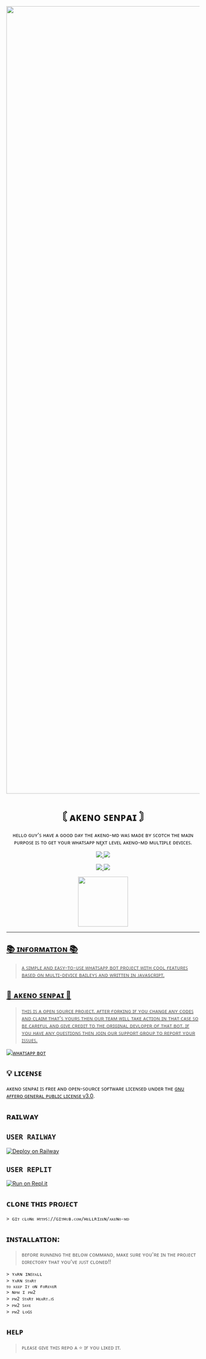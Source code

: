 
<p align="center">

<img src="https://media.tenor.com/cGZKGRRjiRYAAAAC/akeno-akeno-himejima.gif" alt="nz" width="2050"/>
</p>

</p>
<h1 align="center"> 〘 ᴀᴋᴇɴᴏ ꜱᴇɴᴘᴀɪ 〙
</h1>
<p align="center"> 
  ʜᴇʟʟᴏ ɢᴜʏ'ꜱ ʜᴀᴠᴇ ᴀ ɢᴏᴏᴅ ᴅᴀʏ ᴛʜᴇ ᴀᴋᴇɴᴏ-ᴍᴅ ᴡᴀꜱ ᴍᴀᴅᴇ ʙʏ ꜱᴄᴏᴛᴄʜ ᴛʜᴇ ᴍᴀɪɴ ᴘᴜʀᴘᴏꜱᴇ ɪꜱ ᴛᴏ ɢᴇᴛ ʏᴏᴜʀ ᴡʜᴀᴛꜱᴀᴘᴘ ɴᴇꭗᴛ ʟᴇᴠᴇʟ ᴀᴋᴇɴᴏ-ᴍᴅ ᴍᴜʟᴛɪᴘʟᴇ ᴅᴇᴠɪᴄᴇꜱ.

<p align="center">
  <a href="https://github.com/HellRizeN/Akeno-MD/fork">
    <img src="https://img.shields.io/github/forks/HELLRYZEN/Akeno-MD?label=Fork&style=social">
        
  <a href="https://github.com/HellRizeN/Akeno-MD/stargazers">
    <img src="https://img.shields.io/github/stars/HellRizeN/Akeno-MD?style=social">
  </a>

<p align="center">
  <a href="https://github.com/HellRizeN/Akeno-MD">
    <img src="https://visitor-badge.glitch.me/badge?page_id=https://github.com/HellRizeN/Akeno-MD.visitor-badge&left_text=Total%20Repo%20Visits">
       
<a href="https://github.com/HellRizeN">
    <img src="(https://visitor-badge.glitch.me/badge?page_id=https://github.com/HellRizeN/Akeno-MD.visitor-badge&left_text=Total%20Repo%20Visitors)">
  </a>
</br>

 <p align="center">   
<a href="https://instagram.com/say.scotch" target="_blank"> <img src="https://img.shields.io/badge/-Instagram-%23000000?style=for-the-badge&logo=instagram&logoColor=white" target="_blank"width="130"/>
 

---
## 📚 ɪɴғᴏʀᴍᴀᴛɪᴏɴ 📚
> ᴀ ꜱɪᴍᴘʟᴇ ᴀɴᴅ ᴇᴀꜱʏ-ᴛᴏ-ᴜꜱᴇ ᴡʜᴀᴛꜱᴀᴘᴘ ʙᴏᴛ ᴘʀᴏᴊᴇᴄᴛ ᴡɪᴛʜ ᴄᴏᴏʟ ғᴇᴀᴛᴜʀᴇꜱ ʙᴀꜱᴇᴅ ᴏɴ ᴍᴜʟᴛɪ-ᴅᴇᴠɪᴄᴇ ʙᴀɪʟᴇʏꜱ ᴀɴᴅ ᴡʀɪᴛᴛᴇɴ ɪɴ ᴊᴀᴠᴀsᴄʀɪᴘᴛ.

## 💖 ᴀᴋᴇɴᴏ ꜱᴇɴᴘᴀɪ 💖
> ᴛʜɪꜱ ɪꜱ ᴀ ᴏᴘᴇɴ ꜱᴏᴜʀᴄᴇ ᴘʀᴏᴊᴇᴄᴛ. ᴀғᴛᴇʀ ғᴏʀᴋɪɴɢ ɪғ ʏᴏᴜ ᴄʜᴀɴɢᴇ ᴀɴʏ ᴄᴏᴅᴇꜱ ᴀɴᴅ ᴄʟᴀɪᴍ ᴛʜᴀᴛ'ꜱ ʏᴏᴜʀꜱ ᴛʜᴇɴ ᴏᴜʀ ᴛᴇᴀᴍ ᴡɪʟʟ ᴛᴀᴋᴇ ᴀᴄᴛɪᴏɴ ɪɴ ᴛʜᴀᴛ ᴄᴀꜱᴇ ꜱᴏ ʙᴇ ᴄᴀʀᴇғᴜʟ ᴀɴᴅ ɢɪᴠᴇ ᴄʀᴇᴅɪᴛ ᴛᴏ ᴛʜᴇ ᴏʀɪɢɪɴᴀʟ ᴅᴇᴠʟᴏᴘᴇʀ ᴏғ ᴛʜᴀᴛ ʙᴏᴛ. ɪғ ʏᴏᴜ ʜᴀᴠᴇ ᴀɴʏ ϙᴜᴇꜱᴛɪᴏɴꜱ ᴛʜᴇɴ ᴊᴏɪɴ ᴏᴜʀ ꜱᴜᴘᴘᴏʀᴛ ɢʀᴏᴜᴘ ᴛᴏ ʀᴇᴘᴏʀᴛ ʏᴏᴜʀ ɪꜱꜱᴜᴇꜱ.


[![ᴡʜᴀᴛꜱᴀᴘᴘ ʙᴏᴛ](https://img.shields.io/badge/WhatsApp-25D366?style=for-the-badge&logo=whatsapp&logoColor=white)](https://gg.gg/SCOTCH-XD)

## 💡 ʟɪᴄᴇɴꜱᴇ

 ᴀᴋᴇɴᴏ ꜱᴇɴᴘᴀɪ ɪꜱ ғʀᴇᴇ ᴀɴᴅ ᴏᴘᴇɴ-ꜱᴏᴜʀᴄᴇ ꜱᴏғᴛᴡᴀʀᴇ ʟɪᴄᴇɴꜱᴇᴅ ᴜɴᴅᴇʀ ᴛʜᴇ [ɢɴᴜ ᴀғғᴇʀᴏ ɢᴇɴᴇʀᴀʟ ᴘᴜʙʟɪᴄ ʟɪᴄᴇɴꜱᴇ ᴠ3.0](https://github.com/HellRizeN/Akeno-MD/edit/main/README.md).



## ʀᴀɪʟᴡᴀʏ 

## ```USER RAILWAY```

[![Deploy on Railway](https://railway.app/button.svg)](https://railway.app)

## ```USER REPLIT```
[![Run on Repl.it](https://repl.it/badge/github/ImYanXiao/Elaina-MultiDevice)](https://repl.it/github/ImYanXiao/Elaina-MultiDevice)

## ᴄʟᴏɴᴇ ᴛʜɪꜱ ᴘʀᴏᴊᴇᴄᴛ
```ʙᴀꜱʜ
> ɢɪᴛ ᴄʟᴏɴᴇ ʜᴛᴛᴘꜱ://ɢɪᴛʜᴜʙ.ᴄᴏᴍ/ʜᴇʟʟʀɪᴢᴇɴ/ᴀᴋᴇɴᴏ-ᴍᴅ
```

## ɪɴꜱᴛᴀʟʟᴀᴛɪᴏɴ:

> ʙᴇғᴏʀᴇ ʀᴜɴɴɪɴɢ ᴛʜᴇ ʙᴇʟᴏᴡ ᴄᴏᴍᴍᴀɴᴅ, ᴍᴀᴋᴇ ꜱᴜʀᴇ ʏᴏᴜ'ʀᴇ ɪɴ ᴛʜᴇ ᴘʀᴏᴊᴇᴄᴛ ᴅɪʀᴇᴄᴛᴏʀʏ ᴛʜᴀᴛ
ʏᴏᴜ'ᴠᴇ ᴊᴜꜱᴛ ᴄʟᴏɴᴇᴅ!!
```ʙᴀꜱʜ
> ʏᴀʀɴ ɪɴꜱᴛᴀʟʟ
> ʏᴀʀɴ ꜱᴛᴀʀᴛ
ᴛᴏ ᴋᴇᴇᴘ ɪᴛ ᴏɴ ғᴏʀᴇᴠᴇʀ
> ɴᴘᴍ ɪ ᴘᴍ2
> ᴘᴍ2 ꜱᴛᴀʀᴛ ʜᴇᴀʀᴛ.ᴊꜱ
> ᴘᴍ2 ꜱᴀᴠᴇ 
> ᴘᴍ2 ʟᴏɢꜱ
```
## ʜᴇʟᴘ
> ᴘʟᴇᴀꜱᴇ ɢɪᴠᴇ ᴛʜɪꜱ ʀᴇᴘᴏ ᴀ ⭐ ɪғ ʏᴏᴜ ʟɪᴋᴇᴅ ɪᴛ.

